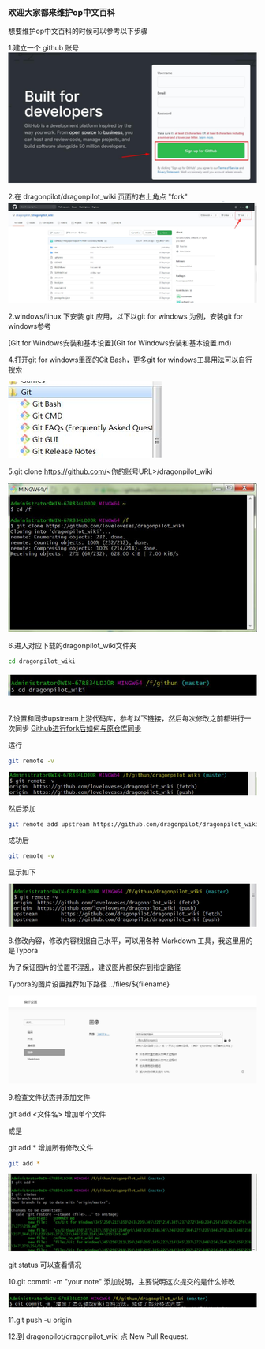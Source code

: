 ### 欢迎大家都来维护op中文百科

想要维护op中文百科的时候可以参考以下步骤

1.建立一个 github 账号
<img src="../files/how_to_edit_wiki/01.jpg" style="zoom: 80%;" />

2.在 dragonpilot/dragonpilot_wiki 页面的右上角点 "fork"
<img src="../files/how_to_edit_wiki/02.jpg" style="zoom: 67%;" />

2.windows/linux 下安装 git 应用，以下以git for windows 为例，安装git for windows参考

[Git for Windows安装和基本设置](Git for Windows安装和基本设置.md)

4.打开git for windows里面的Git Bash，更多git for windows工具用法可以自行搜索

![](../files/how_to_edit_wiki/04.jpg)

5.git clone https://github.com/<你的账号URL>/dragonpilot_wiki

<img src="../files/how_to_edit_wiki/03.jpg"  />

6.进入对应下载的dragonpilot_wiki文件夹

```bash
cd dragonpilot_wiki
```
###### ![](../files/how_to_edit_wiki/05.jpg)

7.设置和同步upstream上游代码库，参考以下链接，然后每次修改之前都进行一次同步
[Github进行fork后如何与原仓库同步](Github进行fork后如何与原仓库同步.md)

运行
```bash
git remote -v
```
![](../files/how_to_edit_wiki/07.JPG)

然后添加 
```bash
git remote add upstream https://github.com/dragonpilot/dragonpilot_wiki
```

成功后
```bash
git remote -v
```

显示如下

![](../files/how_to_edit_wiki/08.JPG)

8.修改內容，修改内容根据自己水平，可以用各种 Markdown 工具，我这里用的是Typora

为了保证图片的位置不混乱，建议图片都保存到指定路径

Typora的图片设置推荐如下路径 ../files/${filename}

![](../files/how_to_edit_wiki/06.jpg)

9.检查文件状态并添加文件

git add <文件名> 增加单个文件  

或是  

git add * 增加所有修改文件
```bash
git add *
```

![](../files/how_to_edit_wiki/09.JPG)

git status 可以查看情况

10.git commit -m "your note" 添加说明，主要说明这次提交的是什么修改

![](../files/how_to_edit_wiki/10.JPG)

11.git push -u origin

12.到 dragonpilot/dragonpilot_wiki 点 New Pull Request.